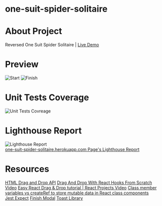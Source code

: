 # one-suit-spider-solitaire

# About Project 

Reversed One Suit Spider Solitaire | <a href="https://one-suit-spider-solitaire.herokuapp.com">Live Demo</a>

# Preview

<img src='https://i.hizliresim.com/ot0vopb.png' alt='Start'/>
<img src='https://i.hizliresim.com/bipm2sm.png' alt='Finish'/>

# Unit Tests Coverage 

<img src='#' alt='Unit Tests Covreage'/>

# Lighthouse Report 

<img src="https://i.hizliresim.com/7je3u7x.png" alt="Lighthouse Report"/><br/>
<a href ="https://developers.google.com/speed/pagespeed/insights/?url=http%3A%2F%2Fone-suit-spider-solitaire.herokuapp.com%2F&tab=desktop"> one-suit-spider-solitaire.herokuapp.com Page's Lighthouse Report </a>

# Resources

<a href="https://developer.mozilla.org/en-US/docs/Web/API/HTML_Drag_and_Drop_API">HTML Drag and Drop API</a>
<a href="https://www.youtube.com/watch?v=Q1PYQPK9TaM">Drag And Drop With React Hooks From Scratch Video</a>
<a href="https://www.youtube.com/watch?v=-MfTv5VRM0A">Easy React Drag & Drop tutorial | React Projects Video</a>
<a href="https://stackoverflow.com/questions/63620231/class-member-variables-vs-createref-to-store-mutable-data-in-react-class-compone">Class member variables vs createRef to store mutable data in React class components</a>
<a href="https://jestjs.io/docs/expect">Jest Expect</a>
<a href="https://sweetalert2.github.io">Finish Modal</a>
<a href="https://www.npmjs.com/package/react-toastify">Toast Library</a>